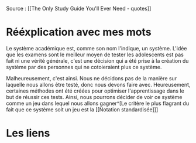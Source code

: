 Source : [[The Only Study Guide You'll Ever Need - quotes]]
# Rééxplication avec mes mots
Le système académique est, comme son nom l'indique, un système. L'idée que les examens sont le meilleur moyen de tester les adolescents est pas fait ni une vérité générale, c'est une décision qui a été prise à la création du système par des personnes qui ne cotoieraient plus ce système.

Malheureusement, c'est ainsi. Nous ne décidons pas de la manière sur laquelle nous allons être testé, donc nous devons faire avec. Heureusement, certaines méthodes ont été créées pour optimiser l'apprentissage dans le but de réussir ces tests. Ainsi, nous pourrons décider de voir ce système comme un jeu dans lequel nous allons gagner^[Le critère le plus flagrant du fait que ce système soit un jeu est la [[Notation standardisée]]]
# Les liens

